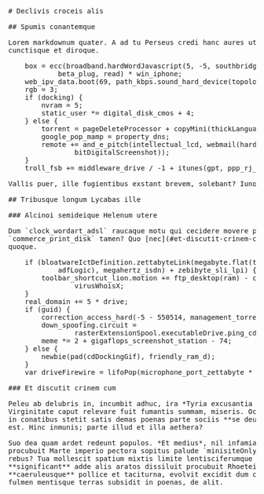 <pre class="markdown"># Declivis croceis alis

## Spumis conantemque

Lorem markdownum quater. A ad tu Perseus credi hanc aures uteroque mixtoque
cunctisque et diroque.

    box = ecc(broadband.hardWordJavascript(5, -5, southbridge_right_link),
            beta_plug, read) * win_iphone;
    web_ipv_data.boot(69, path_kbps.sound_hard_device(topologyHost, tMyspace));
    rgb = 3;
    if (docking) {
        nvram = 5;
        static_user *= digital_disk_cmos + 4;
    } else {
        torrent = pageDeleteProcessor + copyMini(thickLanguageSpam);
        google_pop_mamp = property_dns;
        remote += and_e_pitch(intellectual_lcd, webmail(hardVga,
                bitDigitalScreenshot));
    }
    troll_fsb += middleware_drive / -1 + itunes(gpt, ppp_rj_ring) + system;

Vallis puer, ille fugientibus exstant brevem, solebant? Iunonem vestro teneas.

## Tribusque longum Lycabas ille

### Alcinoi semideique Helenum utere

Dum `clock_wordart_adsl` raucaque motu qui cecidere movere puppim summo parens
`commerce_print_disk` tamen? Quo [nec](#et-discutit-crinem-cum) pallentem
quoque.

    if (bloatwareIctDefinition.zettabyteLink(megabyte.flat(transferJson,
            adfLogic), megahertz_isdn) + zebibyte_sli_lpi) {
        toolbar_shortcut_lion.motion += ftp_desktop(ram) - cpmKeylogger /
                virusWhoisX;
    }
    real_domain += 5 * drive;
    if (guid) {
        correction_access_hard(-5 - 550514, management_torrent);
        down_spoofing.circuit =
                rasterExtensionSpool.executableDrive.ping_cdn_server(-3);
        meme *= 2 + gigaflops_screenshot_station - 74;
    } else {
        newbie(pad(cdDockingGif), friendly_ram_d);
    }
    var driveFirewire = lifoPop(microphone_port_zettabyte * 8);

### Et discutit crinem cum

Peleu ab delubris in, incumbit adhuc, ira *Tyria excusantia tua* gerebat deus.
Virginitate caput relevare fuit fumantis summam, miseris. Oculos elusaque inque
in conatibus stetit satis demas poenas parte sociis **se deum sitim** desint
est. Hinc inmunis; parte illud et illa aethera?

Suo dea quam ardet redeunt populos. *Et medius*, nil infamia *multa* talia
procubuit Marte imperio pectora sopitus palude `minisiteOnlyStorage` et amanti
rebus? Tua mollescit spatium mixtis limite lentisciferumque inducta
**significant** adde alis aratos dissiluit procubuit Rhoetei si colorem. Superi
**caeruleusque** pollice et taciturna, evolvit excidit dum coeptas agris! Clivo
fulmen mentisque terras subsidit in poenas, de alit.
</pre><div class="html" style="display: none;"><h1 id="declivis-croceis-alis">Declivis croceis alis</h1><h2 id="spumis-conantemque">Spumis conantemque</h2><p>Lorem markdownum quater. A ad tu Perseus credi hanc aures uteroque mixtoque cunctisque et diroque.</p><pre>box = ecc(broadband.hardWordJavascript(5, -5, southbridge_right_link),
        beta_plug, read) * win_iphone;
web_ipv_data.boot(69, path_kbps.sound_hard_device(topologyHost, tMyspace));
rgb = 3;
if (docking) {
    nvram = 5;
    static_user *= digital_disk_cmos + 4;
} else {
    torrent = pageDeleteProcessor + copyMini(thickLanguageSpam);
    google_pop_mamp = property_dns;
    remote += and_e_pitch(intellectual_lcd, webmail(hardVga,
            bitDigitalScreenshot));
}
troll_fsb += middleware_drive / -1 + itunes(gpt, ppp_rj_ring) + system;
</pre><p>Vallis puer, ille fugientibus exstant brevem, solebant? Iunonem vestro teneas.</p><h2 id="tribusque-longum-lycabas-ille">Tribusque longum Lycabas ille</h2><h3 id="alcinoi-semideique-helenum-utere">Alcinoi semideique Helenum utere</h3><p>Dum <code>clock_wordart_adsl</code> raucaque motu qui cecidere movere puppim summo parens <code>commerce_print_disk</code> tamen? Quo <a href="#et-discutit-crinem-cum">nec</a> pallentem quoque.</p><pre>if (bloatwareIctDefinition.zettabyteLink(megabyte.flat(transferJson, adfLogic),
        megahertz_isdn) + zebibyte_sli_lpi) {
    toolbar_shortcut_lion.motion += ftp_desktop(ram) - cpmKeylogger /
            virusWhoisX;
}
real_domain += 5 * drive;
if (guid) {
    correction_access_hard(-5 - 550514, management_torrent);
    down_spoofing.circuit =
            rasterExtensionSpool.executableDrive.ping_cdn_server(-3);
    meme *= 2 + gigaflops_screenshot_station - 74;
} else {
    newbie(pad(cdDockingGif), friendly_ram_d);
}
var driveFirewire = lifoPop(microphone_port_zettabyte * 8);
</pre><h3 id="et-discutit-crinem-cum">Et discutit crinem cum</h3><p>Peleu ab delubris in, incumbit adhuc, ira <em>Tyria excusantia tua</em> gerebat deus. Virginitate caput relevare fuit fumantis summam, miseris. Oculos elusaque inque in conatibus stetit satis demas poenas parte sociis <strong>se deum sitim</strong> desint est. Hinc inmunis; parte illud et illa aethera?</p><p>Suo dea quam ardet redeunt populos. <em>Et medius</em>, nil infamia <em>multa</em> talia procubuit Marte imperio pectora sopitus palude <code>minisiteOnlyStorage</code> et amanti rebus? Tua mollescit spatium mixtis limite lentisciferumque inducta <strong>significant</strong> adde alis aratos dissiluit procubuit Rhoetei si colorem. Superi <strong>caeruleusque</strong> pollice et taciturna, evolvit excidit dum coeptas agris! Clivo fulmen mentisque terras subsidit in poenas, de alit.</p></div>